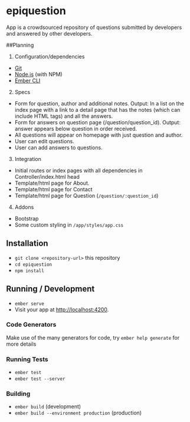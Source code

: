 # epiquestion

App is a crowdsourced repository of questions submitted by developers and answered by other developers.

##Planning

1. Configuration/dependencies
  * [Git](https://git-scm.com/)
  * [Node.js](https://nodejs.org/) (with NPM)
  * [Ember CLI](https://ember-cli.com/)

2. Specs
  * Form for question, author and additional notes. Output: In a list on the index page with a link to a detail page that has the notes (which can include HTML tags) and all the answers.
  * Form for answers on question page (/question/question_id). Output: answer appears below question in order received.
  * All questions will appear on homepage with just question and author.
  * User can edit questions.
  * User can add answers to questions.

3. Integration
  * Initial routes or index pages with all dependencies in Controller/index.html head
  * Template/html page for About.
  * Template/html page for Contact
  * Template/html page for Question (`/question/:question_id`)

4. Addons
  * Bootstrap
  * Some custom styling in `/app/styles/app.css`

## Installation

* `git clone <repository-url>` this repository
* `cd epiquestion`
* `npm install`

## Running / Development

* `ember serve`
* Visit your app at [http://localhost:4200](http://localhost:4200).

### Code Generators

Make use of the many generators for code, try `ember help generate` for more details

### Running Tests

* `ember test`
* `ember test --server`

### Building

* `ember build` (development)
* `ember build --environment production` (production)
